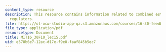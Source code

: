 ```yaml
---
content_type: resource
description: This resource contains information related to combined estimators and
  regulators.
file: https://ol-ocw-studio-app-qa.s3.amazonaws.com/courses/16-30-feedback-control-systems-fall-2010/e578b6e712acd17ef9e8faaf845b5ec7_MIT16_30F10_lec15.pdf
file_type: application/pdf
resourcetype: Document
title: MIT16_30F10_lec15.pdf
uid: e578b6e7-12ac-d17e-f9e8-faaf845b5ec7
---
```

